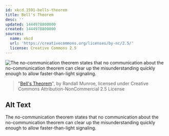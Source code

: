 ```yaml
---
id: xkcd.1591-bells-theorem
title: Bell's Theorem
desc: ''
updated: 1444978800000
created: 1444978800000
sources:
  name: xkcd
  url: 'https://creativecommons.org/licenses/by-nc/2.5/'
  license: Creative Commons 2.5
---
```

![The no-communication theorem states that no communication about the no-communication theorem can clear up the misunderstanding quickly enough to allow faster-than-light signaling.](https://imgs.xkcd.com/comics/bells_theorem.png)
> "[Bell's Theorem](https://xkcd.com/1591/)", by Randall Munroe, licensed under Creative Commons Attribution-NonCommercial 2.5 License

## Alt Text
The no-communication theorem states that no communication about the no-communication theorem can clear up the misunderstanding quickly enough to allow faster-than-light signaling.
